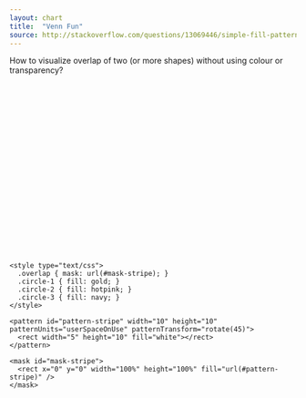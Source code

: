 ```yaml
---
layout: chart
title:  "Venn Fun"
source: http://stackoverflow.com/questions/13069446/simple-fill-pattern-in-svg-diagonal-hatching#14500054
---
```


How to visualize overlap of two (or more shapes) without using colour or transparency?

<svg width="300" height="300">
  <defs>

    <style type="text/css">
      .overlap { mask: url(#mask-stripe); }
      .circle-1 { fill: gold; }
      .circle-2 { fill: hotpink; }
      .circle-3 { fill: navy; }
    </style>

    <pattern id="pattern-stripe" width="10" height="10" patternUnits="userSpaceOnUse" patternTransform="rotate(45)">
      <rect width="5" height="10" fill="white"></rect>
    </pattern>

    <mask id="mask-stripe">
      <rect x="0" y="0" width="100%" height="100%" fill="url(#pattern-stripe)" />
    </mask>

  </defs>

  <g class="shapes">
    <circle r="100" cx="200" cy="100" class="circle-1"></circle>
    <circle r="100" cx="100" cy="100" class="circle-2"></circle>
    <circle r="100" cx="150" cy="200" class="circle-3"></circle>
  </g>

  <!-- keep in mind that the order needs to be reversed! -->
  <g class="overlap">
    <circle r="100" cx="150" cy="200" class="circle-3"></circle>
    <circle r="100" cx="100" cy="100" class="circle-2"></circle>
    <circle r="100" cx="200" cy="100" class="circle-1"></circle>
  </g>

</svg>
